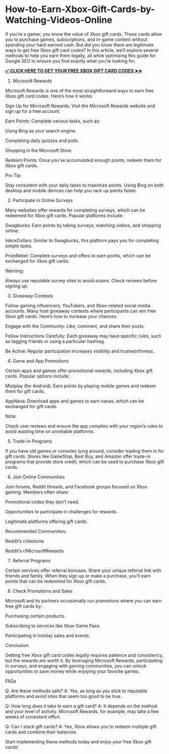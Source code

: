 # How-to-Earn-Xbox-Gift-Cards-by-Watching-Videos-Online
If you’re a gamer, you know the value of Xbox gift cards. These cards allow you to purchase games, subscriptions, and in-game content without spending your hard-earned cash. But did you know there are legitimate ways to get free Xbox gift card codes? In this article, we’ll explore several methods to help you earn them legally, all while optimizing this guide for Google SEO to ensure you find exactly what you’re looking for.

**[✅ CLICK HERE TO GET YOUR FREE XBOX GIFT CARD CODES ➤➤](https://myusoffer.xyz/all-gift-card-2/)**

1. Microsoft Rewards

Microsoft Rewards is one of the most straightforward ways to earn free Xbox gift card codes. Here’s how it works:

Sign Up for Microsoft Rewards: Visit the Microsoft Rewards website and sign up for a free account.

Earn Points: Complete various tasks, such as:

Using Bing as your search engine.

Completing daily quizzes and polls.

Shopping in the Microsoft Store.

Redeem Points: Once you’ve accumulated enough points, redeem them for Xbox gift cards.

Pro Tip:

Stay consistent with your daily tasks to maximize points. Using Bing on both desktop and mobile devices can help you rack up points faster.

2. Participate in Online Surveys

Many websites offer rewards for completing surveys, which can be redeemed for Xbox gift cards. Popular platforms include:

Swagbucks: Earn points by taking surveys, watching videos, and shopping online.

InboxDollars: Similar to Swagbucks, this platform pays you for completing simple tasks.

PrizeRebel: Complete surveys and offers to earn points, which can be exchanged for Xbox gift cards.

Warning:

Always use reputable survey sites to avoid scams. Check reviews before signing up.

3. Giveaway Contests

Follow gaming influencers, YouTubers, and Xbox-related social media accounts. Many host giveaway contests where participants can win free Xbox gift cards. Here’s how to increase your chances:

Engage with the Community: Like, comment, and share their posts.

Follow Instructions Carefully: Each giveaway may have specific rules, such as tagging friends or using a particular hashtag.

Be Active: Regular participation increases visibility and trustworthiness.

4. Game and App Promotions

Certain apps and games offer promotional rewards, including Xbox gift cards. Popular options include:

Mistplay (for Android): Earn points by playing mobile games and redeem them for gift cards.

AppNana: Download apps and games to earn nanas, which can be exchanged for gift cards.

Note:

Check user reviews and ensure the app complies with your region’s rules to avoid wasting time on unreliable platforms.

5. Trade-In Programs

If you have old games or consoles lying around, consider trading them in for gift cards. Stores like GameStop, Best Buy, and Amazon offer trade-in programs that provide store credit, which can be used to purchase Xbox gift cards.

6. Join Online Communities

Join forums, Reddit threads, and Facebook groups focused on Xbox gaming. Members often share:

Promotional codes they don’t need.

Opportunities to participate in challenges for rewards.

Legitimate platforms offering gift cards.

Recommended Communities:

Reddit’s r/xboxone

Reddit’s r/MicrosoftRewards

7. Referral Programs

Certain services offer referral bonuses. Share your unique referral link with friends and family. When they sign up or make a purchase, you’ll earn points that can be redeemed for Xbox gift cards.

8. Check Promotions and Sales

Microsoft and its partners occasionally run promotions where you can earn free gift cards by:

Purchasing certain products.

Subscribing to services like Xbox Game Pass.

Participating in holiday sales and events.

Conclusion

Getting free Xbox gift card codes legally requires patience and consistency, but the rewards are worth it. By leveraging Microsoft Rewards, participating in surveys, and engaging with gaming communities, you can unlock opportunities to save money while enjoying your favorite games.

FAQs

Q: Are these methods safe?
A: Yes, as long as you stick to reputable platforms and avoid sites that seem too good to be true.

Q: How long does it take to earn a gift card?
A: It depends on the method and your level of activity. Microsoft Rewards, for example, may take a few weeks of consistent effort.

Q: Can I stack gift cards?
A: Yes, Xbox allows you to redeem multiple gift cards and combine their balances.

Start implementing these methods today and enjoy your free Xbox gift cards!
